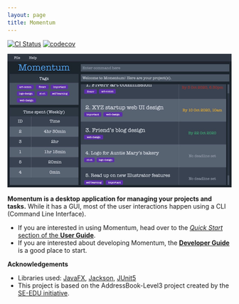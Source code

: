 ```yaml
---
layout: page
title: Momentum
---
```


[![CI Status](https://github.com/se-edu/addressbook-level3/workflows/Java%20CI/badge.svg)](https://github.com/se-edu/addressbook-level3/actions)
[![codecov](https://codecov.io/gh/AY2021S1-CS2103T-T10-1/tp/branch/master/graph/badge.svg)](https://codecov.io/gh/AY2021S1-CS2103T-T10-1/tp)

![Ui](images/Ui.png)

**Momentum is a desktop application for managing your projects and tasks.** While it has a GUI, most of the user interactions happen using a CLI (Command Line Interface).

* If you are interested in using Momentum, head over to the [_Quick Start_ section of the **User Guide**](UserGuide.html#quick-start).
* If you are interested about developing Momentum, the [**Developer Guide**](DeveloperGuide.html) is a good place to start.


**Acknowledgements**

* Libraries used: [JavaFX](https://openjfx.io/), [Jackson](https://github.com/FasterXML/jackson), [JUnit5](https://github.com/junit-team/junit5)
* This project is based on the AddressBook-Level3 project created by the [SE-EDU initiative](https://se-education.org).

